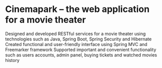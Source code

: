 # Cinemapark – the web application for a movie theater  
Designed and developed RESTful services for a movie theater using technologies such as Java, Spring Boot, Spring Security and Hibernate 
Created functional and user-friendly interface using Spring MVC and Freemarker framework 
Supported important and convenient functionality such as users accounts, admin panel, buying tickets and watched movies history 
